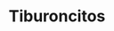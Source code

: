 ---
title: Tiburoncitos
date: 
draft: false

# descripcion
description : Aro de plata pasante

materials: Plata 925

color: Plateado

dimensions: 1,2cm largo

code: 01-20-0424

type: "Aros"

categories: []

# Images
# first image will be shown in the product page
images:
  # - image: "images/path_to_image"
  # La ubicacion de las imagenes es imagenes/Aros/Aros.Solo Plata/01-20-0424-tiburoncitos
  - image: "./images/aros/solo_plata/01-20-0424-tiburoncitos_a.JPG"
  - image: "./images/aros/solo_plata/01-20-0424-tiburoncitos_b.JPG"
---